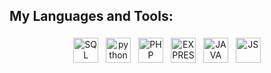 ## My Languages and Tools:
<p align="center">
<img src="https://img.shields.io/badge/MySQL-005C84?style=for-the-badge&logo=mysql&logoColor=white" alt="SQL" height="40" style="vertical-align:top; margin:4px">   
<img src="https://img.shields.io/badge/C%2B%2B-00599C?style=for-the-badge&logo=c%2B%2B&logoColor=white" alt="python" height="40" style="vertical-align:top; margin:4px"> 
<img src="https://img.shields.io/badge/PHP-777BB4?style=for-the-badge&logo=php&logoColor=white" alt="PHP" height="40" style="vertical-align:top; margin:4px">
<img src="https://img.shields.io/badge/express.js-%23404d59.svg?style=for-the-badge&logo=express&logoColor=%2361DAFB" alt="EXPRESS" height="40" style="vertical-align:top; margin:4px">
<img src="https://img.shields.io/badge/java-%23ED8B00.svg?style=for-the-badge&logo=openjdk&logoColor=white" alt="JAVA" height="40" style="vertical-align:top; margin:4px">
<img src="https://img.shields.io/badge/javascript-%23323330.svg?style=for-the-badge&logo=javascript&logoColor=%23F7DF1E" alt="JS" height="40" style="vertical-align:top; margin:4px">
</p>
